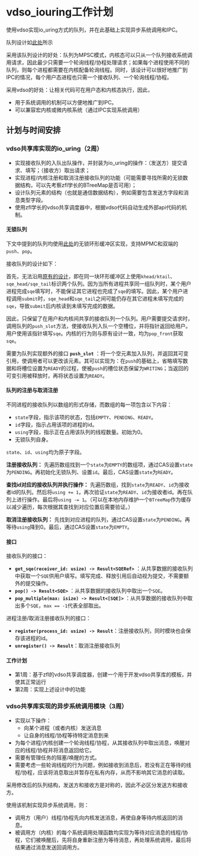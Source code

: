 # vdso_iouring工作计划

使用vdso实现io_uring方式的队列，并在此基础上实现异步系统调用和IPC。

队列设计如[此处](想法.md)所示

采用该队列设计的好处：队列为MPSC模式，内核态可以只从一个队列接收系统调用请求，因此最少只需要一个轮询线程/协程处理请求；如果每个进程使用不同的队列，则每个进程都需要在内核配备轮询线程。同时，该设计可以很好地推广到IPC的情况，每个用户态进程也只需一个接收队列、一个轮询线程/协程。

采用vdso的好处：让相关代码可在用户态和内核态执行，因此，

- 用于系统调用的机制可以方便地推广到IPC。
- 可以兼容宏内核或微内核系统（通过IPC实现系统调用）

## 计划与时间安排

### vdso共享库实现的io_uring（2周）

- 实现接收队列的入队出队操作，并封装为io_uring的操作：（发送方）提交请求、填写；（接收方）取出请求；
- 实现进程/内核注册和取消注册接收队列的功能（可能需要寻找所需的无锁数据结构，可以先考察zfl学长的BTreeMap是否可用）；
- 设计队列元素的结构（也就是通信数据结构），例如需要包含发送方字段和消息类型字段。
- 使用zfl学长的vdso共享调度器中，根据vdso代码自动生成外部api代码的机制。

#### 无锁队列

下文中提到的队列均使用[此处](https://github.com/AsyncModules/vsched/blob/main/utils/src/deque.rs)的无锁环形缓冲区实现，支持MPMC和双端的`push`、`pop`。

接收队列的设计如下：

首先，无法沿用[原有的设计](https://gitee.com/LC_rosy/weekly-progress/blob/master/25.6.26~25.7.1/iouring%E5%AD%A6%E4%B9%A0%E7%AC%94%E8%AE%B0.md#%E6%95%B0%E6%8D%AE%E7%BB%93%E6%9E%84%E6%B7%B1%E5%85%A5%E7%90%86%E8%A7%A3)，即在同一块环形缓冲区上使用`khead/ktail`、`sqe_head/sqe_tail`标识两个队列。因为当所有进程共享同一组队列时，某个用户进程完成`sqe`填写时，不能保证其它进程也完成了`sqe`的填写。因此，某个用户进程调用`submit`时，`sqe_head`和`sqe_tail`之间可能仍存在其它进程未填写完成的`sqe`，导致`submit`后内核读到未填写完成的数据。

因此，只保留了在用户和内核间共享的接收队列一个队列。用户需要提交请求时，调用队列的`push_slot`方法，使接收队列入队一个空槽位，并将指针返回给用户。用户使用该指针填写`sqe`。内核的行为则与原有设计一致，均为`pop_front`获取`sqe`。

需要为队列实现额外的接口 **`push_slot`** ：将一个空元素加入队列，并返回其可变引用，使调用者可以更改该元素。其可以实现为：在`push`的基础上，省略填写数据和将槽位设置为`READY`的过程，使被`push`的槽位状态保留为`WRITING`；当返回的可变引用被释放时，再将状态设置为`READY`。

#### 队列的注册与取消注册

不同进程的接收队列以数组的形式存储，而数组的每一项包含以下内容：

- `state`字段，指示该项的状态，包括`EMPTY`、`PENDING`、`READY`。
- `id`字段，指示占用该项的进程的id。
- `using`字段，指示正在占用该队列的线程数量。初始为0。
- 无锁队列自身。

`state`、`id`、`using`均为原子字段。

**注册接收队列：** 先遍历数组找到一个`state`为`EMPTY`的数组项，通过CAS设置`state`为`PENDING`。再初始化无锁队列、设置`id`。最后，CAS设置`state`为`READY`。

**查找id对应的接收队列并执行操作：** 先遍历数组，找到`state`为`READY`、`id`为接收者id的队列。然后将`using += 1`，再次验证`state`为`READY`、`id`为接收者id。再在队列上进行操作。最后将`using -= 1`。（可以在本地内存维护一个`BTreeMap`作为缓存以减少遍历，每次根据其查找到对应位置后需要验证。）

**取消注册接收队列：** 先找到对应进程的队列，通过CAS设置`state`为`PENDING`。再等待`using`降到0。最后，通过CAS设置`state`为`EMPTY`。

#### 接口

接收队列的接口：

- **`get_sqe(receiver_id: usize) -> Result<SQERef>`** ：从共享数据的接收队列中获取一个`SQE`供用户填写。填写完成、释放引用后自动视为提交，不需要额外的提交操作。
- **`pop() -> Result<SQE>`** ：从共享数据的接收队列中取出一个`SQE`。
- **`pop_multiple(max: isize) -> Result<[SQE]>`** ：从共享数据的接收队列中取出多个`SQE`，`max == -1`代表全部取出。

进程注册/取消注册接收队列的接口：

- **`register(process_id: usize) -> Result`**：注册接收队列，同时模块也会保存该进程的id。
- **`unregister() -> Result`**：取消注册接收队列

#### 工作计划

- 第1周：基于zfl的vdso共享调度器，创建一个用于开发vdso共享库的模板，并使其正常运行
- 第2周：实现上述设计中的功能

### vdso共享库实现的异步系统调用模块（3周）

- 实现以下操作：
  - 向某个进程（或者内核）发送消息
  - 让自身的线程/协程等待特定消息到来
- 为每个进程/内核创建一个轮询线程/协程，从其接收队列中取出消息，唤醒对应的线程/协程并将消息返回给它。
- 需要有管理任务的阻塞/唤醒的方式。
- 需要考虑一些轮询线程的行为问题，例如接收到消息后，若没有正在等待的线程/协程，应该将消息取出并暂存在私有内存，从而不影响其它消息的读取。

采用修改后的队列结构，发送方和接收方是对称的，因此不必区分发送方和接收方。

使用该机制实现异步系统调用，则：

- 调用方（用户）线程/协程先向内核发送消息，再使自身等待内核返回的消息。
- 被调用方（内核）的每个系统调用处理函数均实现为等待对应消息的线程/协程，它们被唤醒后，先将自身重新注册为等待消息，再处理系统调用，最后将结果通过消息发送回调用方。
